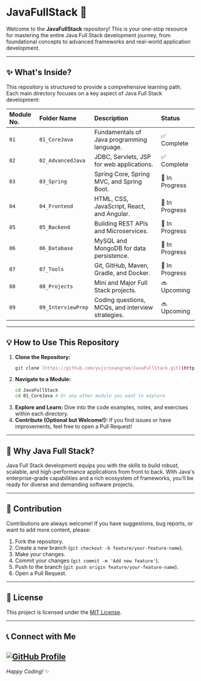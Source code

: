 # JavaFullStack 🚀

Welcome to the **JavaFullStack** repository! This is your one-stop resource for mastering the entire Java Full Stack development journey, from foundational concepts to advanced frameworks and real-world application development.

---

## ✨ What's Inside?

This repository is structured to provide a comprehensive learning path. Each main directory focuses on a key aspect of Java Full Stack development:

| Module No. | Folder Name        | Description                                       | Status      |
| :--------- | :----------------- | :------------------------------------------------ | :---------- |
| `01`       | `01_CoreJava`      | Fundamentals of Java programming language.        | ✅ Complete |
| `02`       | `02_AdvancedJava`  | JDBC, Servlets, JSP for web applications.         | ✅ Complete |
| `03`       | `03_Spring`        | Spring Core, Spring MVC, and Spring Boot.         | 🚧 In Progress |
| `04`       | `04_Frontend`      | HTML, CSS, JavaScript, React, and Angular.        | 🚧 In Progress |
| `05`       | `05_Backend`       | Building REST APIs and Microservices.             | 🚧 In Progress |
| `06`       | `06_Database`      | MySQL and MongoDB for data persistence.           | 🚧 In Progress |
| `07`       | `07_Tools`         | Git, GitHub, Maven, Gradle, and Docker.           | 🚧 In Progress |
| `08`       | `08_Projects`      | Mini and Major Full Stack projects.               | 🔜 Upcoming |
| `09`       | `09_InterviewPrep` | Coding questions, MCQs, and interview strategies. | 🔜 Upcoming |

---

## 💡 How to Use This Repository

1.  **Clone the Repository:**
    ```bash
    git clone [https://github.com/yujiroxangram/JavaFullStack.git](https://github.com/yujiroxangram/JavaFullStack.git)
    ```
2.  **Navigate to a Module:**
    ```bash
    cd JavaFullStack
    cd 01_CoreJava # Or any other module you want to explore
    ```
3.  **Explore and Learn:** Dive into the code examples, notes, and exercises within each directory.
4.  **Contribute (Optional but Welcome!):** If you find issues or have improvements, feel free to open a Pull Request!

---

## 🌟 Why Java Full Stack?

Java Full Stack development equips you with the skills to build robust, scalable, and high-performance applications from front to back. With Java's enterprise-grade capabilities and a rich ecosystem of frameworks, you'll be ready for diverse and demanding software projects.

---

## 🤝 Contribution

Contributions are always welcome! If you have suggestions, bug reports, or want to add more content, please:

1.  Fork the repository.
2.  Create a new branch (`git checkout -b feature/your-feature-name`).
3.  Make your changes.
4.  Commit your changes (`git commit -m 'Add new feature'`).
5.  Push to the branch (`git push origin feature/your-feature-name`).
6.  Open a Pull Request.

---

## 📜 License

This project is licensed under the [MIT License](LICENSE).

---

## 📞 Connect with Me

<a href="https://github.com/yujiroxangram" target="_blank"><img src="https://img.shields.io/badge/GitHub-yujiroxangram-181717?style=for-the-badge&logo=github" alt="GitHub Profile"></a>
---

_Happy Coding!_ ✨
